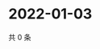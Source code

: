 # 2022-01-03

共 0 条

<!-- BEGIN WEIBO -->
<!-- 最后更新时间 Mon Jan 03 2022 04:16:01 GMT+0800 (China Standard Time) -->

<!-- END WEIBO -->
